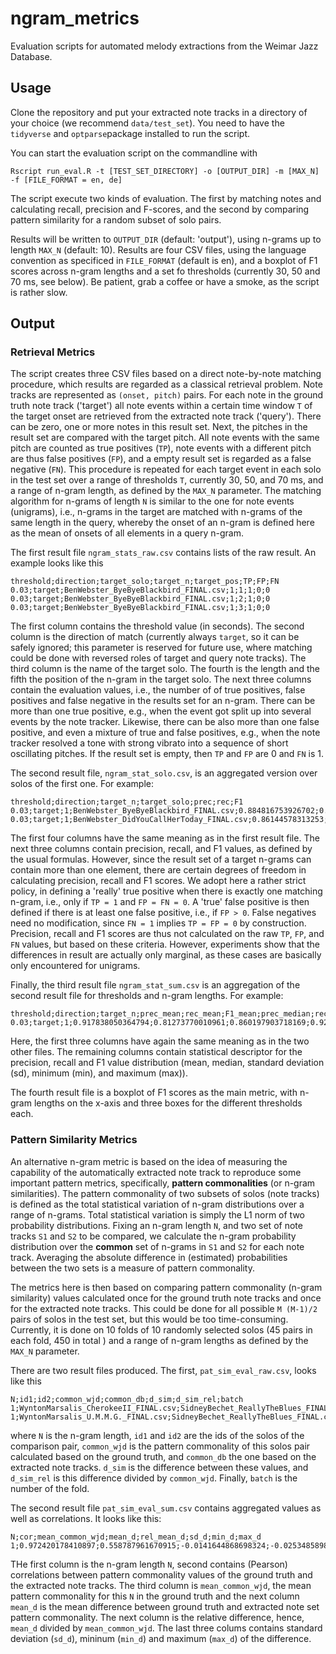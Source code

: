 # ngram_metrics
Evaluation scripts for automated melody extractions from the Weimar Jazz Database.

## Usage

Clone the repository and put your extracted note tracks in a directory of your choice (we recommend `data/test_set`). 
You need to have the `tidyverse` and `optparse`package installed to run the script. 

You can start the evaluation script on the commandline with 

``` console
Rscript run_eval.R -t [TEST_SET_DIRECTORY] -o [OUTPUT_DIR] -m [MAX_N] -f [FILE_FORMAT = en, de]
```
The script execute two kinds of evaluation. The first by matching notes and calculating recall, precision and F-scores, and the second by comparing pattern similarity for a random subset of solo pairs.

Results will be written to `OUTPUT_DIR` (default: 'output'), using n-grams up to length `MAX_N` (default: 10). Results are four CSV files, using the language convention as specificed in `FILE_FORMAT` (default is en), and a boxplot of F1 scores across n-gram lengths and a set fo thresholds (currently 30, 50 and 70 ms, see below). Be patient, grab a coffee or have a smoke, as the script is rather slow.

## Output 
### Retrieval Metrics

The script creates three CSV files based on a direct note-by-note matching procedure, which results are regarded as a classical retrieval problem. Note tracks are represented as `(onset, pitch)` pairs. For each note in the ground truth note track ('target')  all note events within a certain time window `T` of the  target onset are retrieved from the extracted note track ('query'). There can be zero, one or more  notes in this result set. Next, the pitches in the result set are compared  with the target pitch. All note events with the same pitch are  counted as  true positives (`TP`), note events with a different pitch are thus false positives (`FP`), and a empty result set is regarded as a false negative (`FN`). This procedure is repeated for each target event in each solo in the test set over a range of thresholds `T`, currently 30, 50, and 70 ms, and a range of n-gram length, as defined by the `MAX_N` parameter. The matching algorithm for n-grams of length `N` is similar to the one for note events (unigrams), i.e., n-grams in the target are matched with n-grams of the same length in the query, whereby the onset of an n-gram is defined here as the mean of onsets of all elements in a query n-gram.    

The first result file `ngram_stats_raw.csv` contains lists of the raw result. An example looks like this

``` console
threshold;direction;target_solo;target_n;target_pos;TP;FP;FN
0.03;target;BenWebster_ByeByeBlackbird_FINAL.csv;1;1;1;0;0
0.03;target;BenWebster_ByeByeBlackbird_FINAL.csv;1;2;1;0;0
0.03;target;BenWebster_ByeByeBlackbird_FINAL.csv;1;3;1;0;0
``` 
The first column contains the threshold value (in seconds). The second column is the direction of match (currently always `target`, so it can be safely ignored; this parameter is reserved for future use, where matching could be done with reversed roles of target and query note tracks). The third column is the name of the target solo. The fourth is the length and the fifth the position of the n-gram in the target solo. The next three columns contain the evaluation values, i.e.,  the number of of true positives, false positives and false negative in the results set for an n-gram. There can be more than one true positive, e.g., when the event got split up into several events by the note tracker. Likewise, there can be also more than one false positive, and even a mixture of true and false positives, e.g., when the note tracker resolved a tone with strong vibrato into a sequence of short oscillating pitches. If the result set is empty, then `TP` and `FP` are 0 and `FN` is 1.

The second result file, `ngram_stat_solo.csv`, is an aggregated version over solos of the first one. For example:

``` console
threshold;direction;target_n;target_solo;prec;rec;F1
0.03;target;1;BenWebster_ByeByeBlackbird_FINAL.csv;0.884816753926702;0.800947867298578;0.840796019900497
0.03;target;1;BenWebster_DidYouCallHerToday_FINAL.csv;0.86144578313253;0.742857142857143;0.797768479776848
```

The first four columns have the same meaning as in the first result file. The next three columns contain precision, recall, and F1 values, as defined by the usual formulas. However, since the result set of a target n-grams can contain more than one element, there are certain degrees of freedom in calculating precision, recall and F1 scores. We adopt here a rather strict policy, in defining a 'really' true positive when there is exactly one matching n-gram, i.e., only if `TP = 1` and `FP = FN = 0`. A 'true' false positive is then defined if there is at least one false positive, i.e., if `FP > 0`. False negatives need no modification, since `FN = 1` implies `TP = FP = 0` by construction. Precision, recall and F1 scores are thus not calculated  on the raw `TP`, `FP`, and `FN` values, but based on these criteria. However, experiments show that the differences in result are actually only marginal, as these cases are basically only encountered for unigrams.

Finally, the third result file `ngram_stat_sum.csv` is an aggregation of the second result file for thresholds and n-gram lengths. For example:

``` console
threshold;direction;target_n;prec_mean;rec_mean;F1_mean;prec_median;rec_median;F1_median;prec_sd;rec_sd;F1_sd;prec_max;rec_max;F1_max;prec_min;rec_min;F1_min
0.03;target;1;0.917838050364794;0.81273770010961;0.860197903718169;0.923076923076923;0.840579710144927;0.877076411960133;0.0449646778826509;0.0908927493458668;0.0677448224623553;0.983957219251337;0.978070175438597;0.975929978118162;0.784313725490196;0.423326133909287;0.552112676056338
```
Here, the first three columns have again the same meaning as in the two other files. The remaining columns contain statistical descriptor for the precision, recall and F1 value distribution (mean, median, standard deviation (sd), minimum (min), and maximum (max)).

The fourth result file is a boxplot of F1 scores as the main metric, with n-gram lengths on the x-axis and three boxes for the different thresholds each.

### Pattern Similarity Metrics

An alternative n-gram metric is based on the idea of measuring the capability of the automatically extracted note track to reproduce some important pattern metrics, specifically, **pattern commonalities** (or n-gram similarities). The pattern commonality of two subsets of solos (note tracks) is defined as the total statistical variation of n-gram distributions over a range of n-grams. Total statistical variation is simply the L1 norm of two probability distributions. Fixing an n-gram length `N`, and two set of note tracks `S1` and `S2` to be compared, we calculate the n-gram probability distribution over the **common** set of n-grams in `S1` and `S2` for each note track. Averaging the absolute difference in (estimated) probabilities between the two sets is a measure of pattern commonality. 

The metrics here is then based on comparing pattern commonality (n-gram similarity) values calculated once for the ground truth note tracks and once for the extracted note tracks. This could be done for all possible `M (M-1)/2` pairs of solos in the test set, but this would be too time-consuming. Currently, it is done on 10 folds of 10 randomly selected solos (45 pairs in each fold, 450 in total ) and a range of n-gram lengths as defined by the `MAX_N` parameter. 

There are two result files produced. The first, `pat_sim_eval_raw.csv`, looks like this

``` console
N;id1;id2;common_wjd;common_db;d_sim;d_sim_rel;batch
1;WyntonMarsalis_CherokeeII_FINAL.csv;SidneyBechet_ReallyTheBlues_FINAL.csv;0.669249263689367;0.703283848538946;-0.0340345848495788;-0.0508548708174238;1
1;WyntonMarsalis_U.M.M.G._FINAL.csv;SidneyBechet_ReallyTheBlues_FINAL.csv;0.547968141913295;0.580031874967868;-0.0320637330545726;-0.0585138634932649;1
```

where `N` is the n-gram length, `id1` and `id2` are the ids of the solos of the comparison pair, `common_wjd` is the pattern commonality of this solos pair calculated based on the ground truth, and `common_db` the one based on the extracted note tracks. `d_sim` is the difference between these values, and `d_sim_rel` is this difference divided by  `common_wjd`. Finally, `batch` is the number of the fold.

The second result file `pat_sim_eval_sum.csv` contains aggregated values as well as correlations. It looks like this:

``` console
N;cor;mean_common_wjd;mean_d;rel_mean_d;sd_d;min_d;max_d
1;0.972420178410897;0.558787961670915;-0.0141644868698324;-0.025348589879204;0.0352382932487599;-0.130891169731448;0.0597043356490319
```

THe first column is the n-gram length `N`, second contains (Pearson) correlations between pattern commonality values of the ground truth and the extracted note tracks. The third column is `mean_common_wjd`, the mean pattern commonality for this `N` in the ground truth and the next column `mean_d` is the mean difference between ground truth and extracted note set pattern commonality. The next column is the relative difference, hence, `mean_d` divided by `mean_common_wjd`. The last three colums contains standard deviation (`sd_d`), mininum (`min_d`) and maximum (`max_d`) of the difference.

